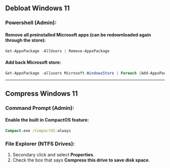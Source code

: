 ## Debloat Windows 11

### Powershell (Admin):

#### Remove all preinstalled Microsoft apps (can be redownloaded again through the store):

```powershell
Get-AppxPackage -AllUsers | Remove-AppxPackage
```

#### Add back Microsoft store:

```powershell
Get-AppxPackage -allusers Microsoft.WindowsStore | Foreach {Add-AppxPackage -DisableDevelopmentMode -Register "$($_.InstallLocation)\AppXManifest.xml"}
```

<hr>

## Compress Windows 11

### Command Prompt (Admin):

#### Enable the built in CompactOS feature:

```cmd
Compact.exe /CompactOS:always
```

### File Explorer (NTFS Drives):

1. Secondary click and select <strong>Properties</strong>.
2. Check the box that says <strong>Compress this drive to save disk space</strong>.
